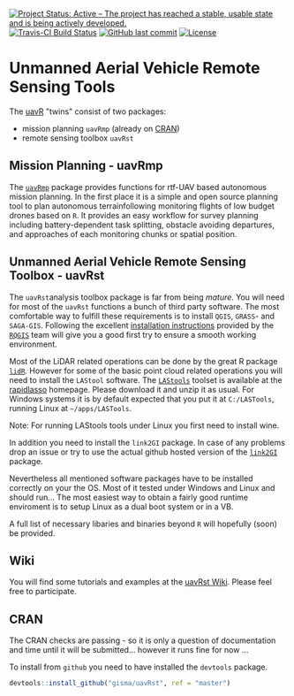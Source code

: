 [![Project Status: Active – The project has reached a stable, usable state and is being actively developed.](http://www.repostatus.org/badges/latest/active.svg)](http://www.repostatus.org/#active) 
[![Travis-CI Build Status](https://travis-ci.org/gisma/uavRst.svg?branch=master)](https://travis-ci.org/gisma/uavRst)
[![GitHub last commit](https://img.shields.io/github/last-commit/google/skia.svg)](/master/)
[![License](https://img.shields.io/badge/license-GPL%20%28%3E=%203%29-lightgrey.svg?style=flat)](http://www.gnu.org/licenses/gpl-3.0.html)

# Unmanned Aerial Vehicle Remote Sensing Tools
The [uavR](https://github.com/gisma/uavR) "twins" consist of two packages:

  * mission planning ```uavRmp``` (already on [CRAN](https://CRAN.R-project.org/package=uavRmp))
  * remote sensing toolbox ```uavRst```

## Mission Planning - uavRmp

The [`uavRmp`](https://github.com/gisma/uavRmp) package provides functions for rtf-UAV based autonomous mission planning. In the first place it is a simple and open source planning tool to plan autonomous terrainfollowing monitoring flights of low budget drones based on ```R```. It provides an easy workflow for survey planning including battery-dependent task splitting, obstacle avoiding departures, and approaches of each monitoring chunks or spatial position. 


## Unmanned Aerial Vehicle Remote Sensing Toolbox - uavRst

The `uavRst`analysis toolbox package is far from being *mature*. You will need for most of the `uavRst`  functions a bunch of third party software. The most comfortable way to fulfill these requirements is to install `QGIS`, `GRASS`- and `SAGA-GIS`. Following the excellent [installation instructions](https://github.com/jannes-m/RQGIS/blob/master/vignettes/install_guide.Rmd)  provided by the  [`RQGIS`](https://CRAN.R-project.org/package=RQGIS) team will give you a good first try to ensure a smooth working environment.

 Most of the LiDAR related operations can be done by the great R package [`lidR`](https://CRAN.R-project.org/package=rlidR). However for some of the basic point cloud related operations you will need to install the `LAStool` software. The [`LAStools`](http://lastools.org/download/LAStools.zip)  toolset is available at the [rapidlasso](https://rapidlasso.com/lastools/) homepage. Please download it and unzip it as usual. For Windows systems it is by default expected that you put it  at `C:/LASTools`, running  Linux at `~/apps/LASTools`. 
 
Note: For running LAStools tools under Linux you first need to install wine.

In addition you need to install the  `link2GI` package. 
In case of any problems drop an issue or try to use the actual github hosted version of the [`link2GI`](https://github.com/gisma/link2GI/blob/master/README.md) package. 

Nevertheless all mentioned software packages have to be installed correctly on your the OS. Most of it tested under Windows and Linux and should run... The most easiest way to obtain a fairly good runtime enviroment is to setup Linux as a dual boot system or in a VB. 

A full list of necessary libaries and binaries beyond ```R``` will hopefully (soon) be provided.

## Wiki
You will find some tutorials and examples at the [uavRst Wiki](https://github.com/gisma/uavRst/wiki). Please feel free to participate.

## CRAN

The CRAN checks are passing - so it is only a question of documentation and time until it will be submitted... however it runs fine for now ...

To install from ```github```  you need to have installed the ```devtools``` package.

```R
devtools::install_github("gisma/uavRst", ref = "master")
```
